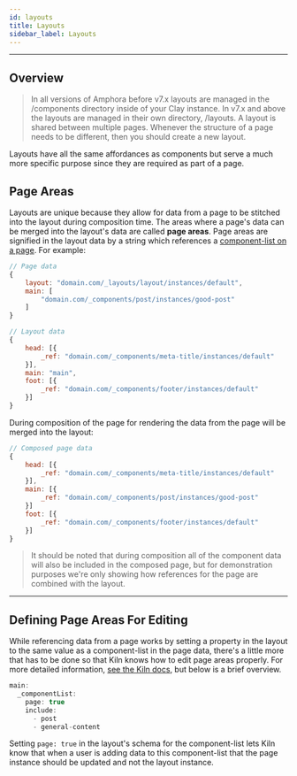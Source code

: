 ```yaml
---
id: layouts
title: Layouts
sidebar_label: Layouts
---
```


---

## Overview
> In all versions of Amphora before v7.x layouts are managed in the /components directory inside of your Clay instance. In v7.x and above the layouts are managed in their own directory, /layouts.
A layout is shared between multiple pages. Whenever the structure of a page needs to be different, then you should create a new layout.

Layouts have all the same affordances as components but serve a much more specific purpose since they are required as part of a page.

## Page Areas
Layouts are unique because they allow for data from a page to be stitched into the layout during composition time. The areas where a page's data can be merged into the layout's data are called **page areas**. Page areas are signified in the layout data by a string which references a [component-list on a page](https://claycms.gitbook.io/clay/clay-data-structures/pages#page-specific-data).
For example:

```js
// Page data
{
    layout: "domain.com/_layouts/layout/instances/default",
    main: [
        "domain.com/_components/post/instances/good-post"
    ]
}
```
```js
// Layout data
{
    head: [{
        _ref: "domain.com/_components/meta-title/instances/default"
    }],
    main: "main",
    foot: [{
        _ref: "domain.com/_components/footer/instances/default"
    }]
}
```

During composition of the page for rendering the data from the page will be merged into the layout:
```js
// Composed page data
{
    head: [{
        _ref: "domain.com/_components/meta-title/instances/default"
    }],
    main: [{
        _ref: "domain.com/_components/post/instances/good-post"
    }]
    foot: [{
        _ref: "domain.com/_components/footer/instances/default"
    }]
}
```

> It should be noted that during composition all of the component data will also be included in the composed page, but for demonstration purposes we're only showing how references for the page are combined with the layout.

---

## Defining Page Areas For Editing
While referencing data from a page works by setting a property in the layout to the same value as a component-list in the page data, there's a little more that has to be done so that Kiln knows how to edit page areas properly. For more detailed information, [see the Kiln docs](http://nymag.com/intelligencer/2018/08/the-nfls-back-and-so-are-trumps-attacks-on-players.html?gtm=top&gtm=top), but below is a brief overview.
```js
main:
  _componentList:
    page: true
    include:
      - post
      - general-content
```
Setting `page: true` in the layout's schema for the component-list lets Kiln know that when a user is adding data to this component-list that the page instance should be updated and not the layout instance.
